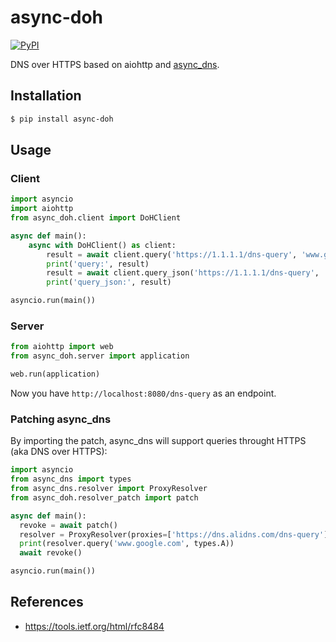 # async-doh

[![PyPI](https://img.shields.io/pypi/v/async-doh.svg)]()

DNS over HTTPS based on aiohttp and [async_dns](https://github.com/gera2ld/async_dns).

## Installation

```sh
$ pip install async-doh
```

## Usage

### Client

```py
import asyncio
import aiohttp
from async_doh.client import DoHClient

async def main():
    async with DoHClient() as client:
        result = await client.query('https://1.1.1.1/dns-query', 'www.google.com', 'A')
        print('query:', result)
        result = await client.query_json('https://1.1.1.1/dns-query', 'www.google.com', 'A')
        print('query_json:', result)

asyncio.run(main())
```

### Server

```py
from aiohttp import web
from async_doh.server import application

web.run(application)
```

Now you have `http://localhost:8080/dns-query` as an endpoint.

### Patching async_dns

By importing the patch, async_dns will support queries throught HTTPS (aka DNS over HTTPS):

```py
import asyncio
from async_dns import types
from async_dns.resolver import ProxyResolver
from async_doh.resolver_patch import patch

async def main():
  revoke = await patch()
  resolver = ProxyResolver(proxies=['https://dns.alidns.com/dns-query'])
  print(resolver.query('www.google.com', types.A))
  await revoke()

asyncio.run(main())
```

## References

- <https://tools.ietf.org/html/rfc8484>
